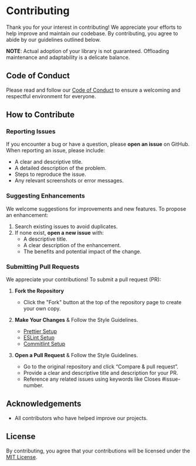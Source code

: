 # Contributing

Thank you for your interest in contributing! We appreciate your efforts to help improve and maintain
our codebase. By contributing, you agree to abide by our guidelines outlined below.

**NOTE**: Actual adoption of your library is not guaranteed. Offloading maintenance and adaptability
is a delicate balance.

## Code of Conduct

Please read and follow our [Code of Conduct](CODE-OF-CONDUCT.md) to ensure a welcoming and
respectful environment for everyone.

## How to Contribute

### Reporting Issues

If you encounter a bug or have a question, please **open an issue** on GitHub. When reporting an
issue, please include:

- A clear and descriptive title.
- A detailed description of the problem.
- Steps to reproduce the issue.
- Any relevant screenshots or error messages.

### Suggesting Enhancements

We welcome suggestions for improvements and new features. To propose an enhancement:

1. Search existing issues to avoid duplicates.
2. If none exist, **open a new issue** with:
   - A descriptive title.
   - A clear description of the enhancement.
   - The benefits and potential impact of the change.

### Submitting Pull Requests

We appreciate your contributions! To submit a pull request (PR):

1. **Fork the Repository**

   - Click the "Fork" button at the top of the repository page to create your own copy.

2. **Make Your Changes** & Follow the Style Guidelines.

   - [Prettier Setup](How-To-Install-Prettier.md)
   - [ESLint Setup](How-To-Install-ESLint.md)
   - [Commitlint Setup](How-To-Install-Commitlint.md)

3. **Open a Pull Request** & Follow the Style Guidelines.
   - Go to the original repository and click “Compare & pull request”.
   - Provide a clear and descriptive title and description for your PR.
   - Reference any related issues using keywords like Closes #issue-number.

## Acknowledgements

- All contributors who have helped improve our projects.

## License

By contributing, you agree that your contributions will be licensed under the
[MIT License](https://opensource.org/license/mit).
